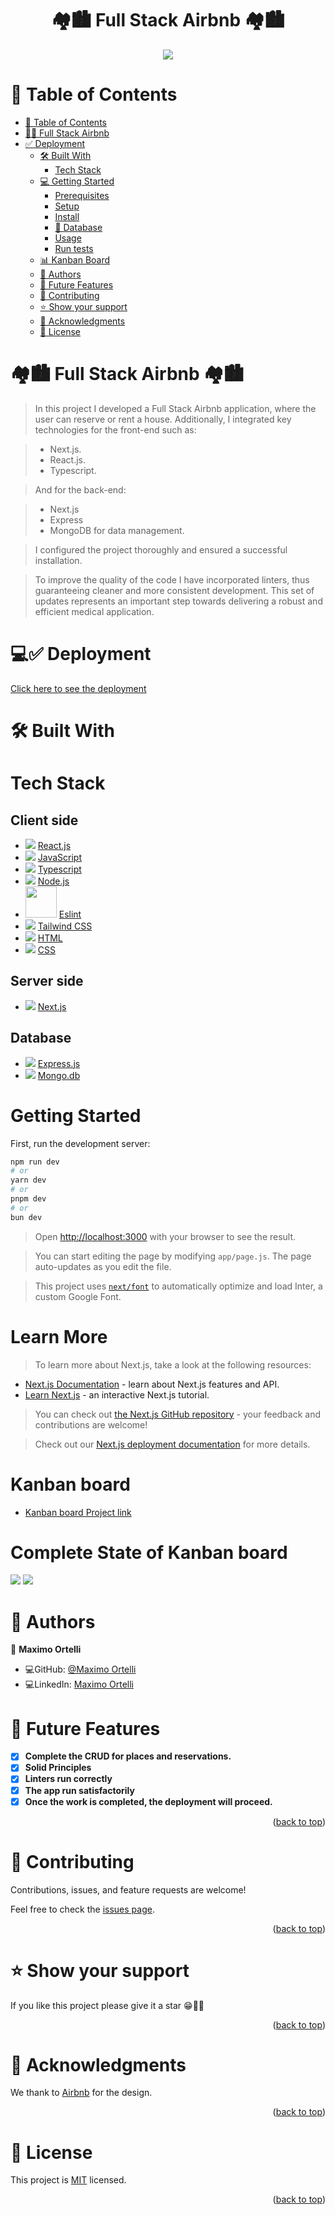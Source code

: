 <a name="readme-top"></a>
<div align="center">
   <h1>🏘🏙 Full Stack Airbnb 🏘🏙</h1>
</div>
  <div align="center">
    <img src="./public/images/airbnb.jpg" />
  </div>

# 📗 Table of Contents

- [📗 Table of Contents](#-table-of-contents)
- [📖🛒 Full Stack Airbnb](#-full-stack-airbnb-)
- [✅ Deployment](#-deployment)
  - [🛠 Built With](#-built-with)
    - [Tech Stack](#tech-stack)
  - [💻 Getting Started](#-getting-started)
    - [Prerequisites](#prerequisites)
    - [Setup](#setup)
    - [Install](#install)
    - [💾 Database](#-database)
    - [Usage](#usage)
    - [Run tests](#run-tests)
  - [📊 Kanban Board](#-kanban-board)
  - [👥 Authors](#-authors)
  - [🔭 Future Features](#-future-features)
  - [🤝 Contributing](#-contributing)
  - [⭐️ Show your support](#️-show-your-support)
  - [🙏 Acknowledgments](#-acknowledgments)
  - [📝 License](#-license)

# 🏘🏙 Full Stack Airbnb 🏘🏙<a name="full-stack-amazon"></a>

> In this project I developed a Full Stack Airbnb application, where the user can reserve or rent a house. Additionally, I integrated key technologies for 
> the front-end such as:

> - Next.js.
> - React.js.
> - Typescript.

> And for the back-end:

> - Next.js
> - Express
> - MongoDB for data management.

> I configured the project thoroughly and ensured a successful installation.

> To improve the quality of the code I have incorporated linters, thus guaranteeing cleaner and more consistent development.
   This set of updates represents an important step towards delivering a robust and efficient medical application.

# 💻✅ Deployment 

<a name="deployment"></a>

<a href="https://full-stack-rental.vercel.app/" target="_blank">Click here to see the deployment</a>

# 🛠 Built With 

<a name="built-with"></a>

# Tech Stack 

<a name="tech-stack"></a>

<div>
     <h2>Client side</h2>
     <ul>   
     <li>
        <img src="https://skillicons.dev/icons?i=react"/>
        <a href="https://reactjs.org">React.js</a>
     </li>
     <li>
        <img src="https://skillicons.dev/icons?i=js"/>
        <a href="https://developer.mozilla.org/en-US/docs/Web/JavaScript">JavaScript</a>
     </li>
    <li>
        <img src="https://skillicons.dev/icons?i=typescript"/>
        <a href="https://www.typescriptlang.org/">Typescript</a>
     </li>
     <li>
       <img src="https://skillicons.dev/icons?i=nodejs"/>
       <a href="https://nodejs.org/en">Node.js</a>
     </li>
      <li>
       <img src="./public/media/eslint.png" width="50"/>
       <a href="https://eslint.org">Eslint</a>
     </li>
      <li>
        <img src="https://skillicons.dev/icons?i=tailwindcss"/>
        <a href="https://tailwindcss.com">Tailwind CSS</a>
     </li>
      <li>
       <img src="https://skillicons.dev/icons?i=html"/>
       <a href="https://developer.mozilla.org/en-US/docs/Web/HTML">HTML</a>
     </li>
  <li>
    <img src="https://skillicons.dev/icons?i=css"/>
    <a href="https://developer.mozilla.org/en-US/docs/Web/CSS">CSS</a>
  </li>
</div>

<div>
       <h2>Server side</h2>
  <ul>
       <li>
          <img src="https://skillicons.dev/icons?i=nextjs"/>
          <a href="https://nextjs.org/">Next.js</a>
       </li>
  </ul>
</div>

<div>
    <h2>Database</h2>
    <ul>
        <li>
          <img src="https://skillicons.dev/icons?i=express"/>
          <a href="https://expressjs.com/es/">Express.js</a>
       </li>
       <li>
          <img src="https://skillicons.dev/icons?i=mongo"/>
          <a href="https://www.mongodb.com/atlas/database">Mongo.db</a>
       </li>
    </ul>
</div>

# Getting Started 
<a name="getting-started"></a>

First, run the development server:

```bash
npm run dev
# or
yarn dev
# or
pnpm dev
# or
bun dev
```

> Open [http://localhost:3000](http://localhost:3000) with your browser to see the result.

> You can start editing the page by modifying `app/page.js`. The page auto-updates as you edit the file.

> This project uses [`next/font`](https://nextjs.org/docs/basic-features/font-optimization) to automatically optimize and load Inter, a custom Google Font.

# Learn More

> To learn more about Next.js, take a look at the following resources:

- [Next.js Documentation](https://nextjs.org/docs) - learn about Next.js features and API.
- [Learn Next.js](https://nextjs.org/learn) - an interactive Next.js tutorial.

> You can check out [the Next.js GitHub repository](https://github.com/vercel/next.js/) - your feedback and contributions are welcome!

> Check out our [Next.js deployment documentation](https://nextjs.org/docs/deployment) for more details.

# Kanban board <a name="kanban-board"></a>
 - [Kanban board Project link](https://github.com/users/maximoortelli/projects/9)

# Complete State of Kanban board
  <img src="./public/media/kanban1.png" />
  <img src="./public/media/kanban2.png" />

# 👥 Authors 
<a name="author"></a>

👤 **Maximo Ortelli**

- 💻GitHub: [@Maximo Ortelli](https://github.com/maximoortelli)
- 💻LinkedIn: [Maximo Ortelli](https://www.linkedin.com/in/maximo-ortelli-rueda/)

# 🔭 Future Features 
<a name="future-features"></a>

- [x] **Complete the CRUD for places and reservations.**
- [x] **Solid Principles**
- [x] **Linters run correctly**
- [x] **The app run satisfactorily**
- [x] **Once the work is completed, the deployment will proceed.**

<p align="right">(<a href="#readme-top">back to top</a>)</p>

# 🤝 Contributing <a name="contributing"></a>

Contributions, issues, and feature requests are welcome!

Feel free to check the [issues page](https://github.com/maximoortelli/Full-Stack-Airbnb/issues).

<p align="right">(<a href="#readme-top">back to top</a>)</p>

# ⭐️ Show your support <a name="support"></a>

If you like this project please give it a star 😁🌟✨

<p align="right">(<a href="#readme-top">back to top</a>)</p>

# 🙏 Acknowledgments <a name="acknowledgements"></a>

We thank to [Airbnb](https://www.airbnb.com.ar/) for the design.

<p align="right">(<a href="#readme-top">back to top</a>)</p>

# 📝 License <a name="license"></a>

This project is [MIT](./LICENSE) licensed.

<p align="right">(<a href="#readme-top">back to top</a>)</p>
